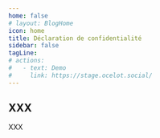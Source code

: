 ```yaml
---
home: false
# layout: BlogHome
icon: home
title: Déclaration de confidentialité
sidebar: false
tagLine: 
# actions:
#   - text: Demo
#     link: https://stage.ocelot.social/
---
```

## XXX

XXX
